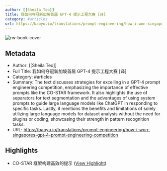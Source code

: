 ```yaml
---
author: [[Sheila Teo]]
title: 我如何夺冠新加坡首届 GPT-4 提示工程大赛 [译]
category: #articles
url: https://baoyu.io/translations/prompt-engineering/how-i-won-singapores-gpt-4-prompt-engineering-competition
---
```

![rw-book-cover](https://baoyu.io/api/og?heading=%E6%88%91%E5%A6%82%E4%BD%95%E5%A4%BA%E5%86%A0%E6%96%B0%E5%8A%A0%E5%9D%A1%E9%A6%96%E5%B1%8A+GPT-4+%E6%8F%90%E7%A4%BA%E5%B7%A5%E7%A8%8B%E5%A4%A7%E8%B5%9B+%5B%E8%AF%91%5D&summary=%E6%B7%B1%E5%BA%A6%E6%8E%A2%E7%B4%A2%E6%88%91%E5%9C%A8%E9%A9%BE%E9%A9%AD%E5%A4%A7%E8%AF%AD%E8%A8%80%E6%A8%A1%E5%9E%8B%EF%BC%88LLMs%EF%BC%89%E4%B8%AD%E5%AD%A6%E5%88%B0%E7%9A%84%E7%AD%96%E7%95%A5&type=Translations&mode=light)

## Metadata
- Author: [[Sheila Teo]]
- Full Title: 我如何夺冠新加坡首届 GPT-4 提示工程大赛 [译]
- Category: #articles
- Summary: The text discusses strategies for excelling in a GPT-4 prompt engineering competition, emphasizing the importance of effective prompts like the CO-STAR framework. It also highlights the use of separators for text segmentation and the advantages of using system prompts to guide large language models like ChatGPT in responding to specific tasks. Lastly, it mentions the benefits and limitations of solely utilizing large language models for dataset analysis without the need for plugins or coding, showcasing their strength in pattern recognition tasks.
- URL: https://baoyu.io/translations/prompt-engineering/how-i-won-singapores-gpt-4-prompt-engineering-competition

## Highlights
- CO-STAR 框架构建高效的提示 ([View Highlight](https://read.readwise.io/read/01hxb2qmff2f3es2wty8va7qyf))
